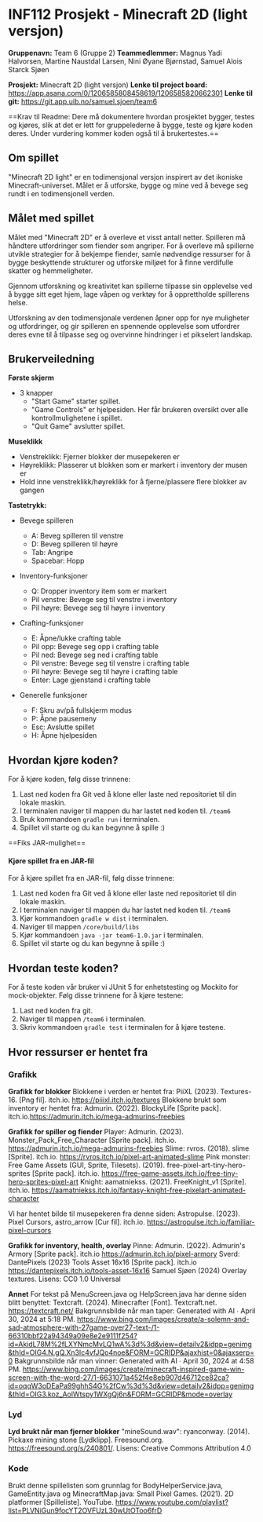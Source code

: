 # INF112 Prosjekt - Minecraft 2D (light versjon)

**Gruppenavn:** Team 6 (Gruppe 2)
**Teammedlemmer:** Magnus Yadi Halvorsen, Martine Naustdal Larsen, Nini Øyane Bjørnstad, Samuel Alois Starck Sjøen

**Prosjekt:** Minecraft 2D (light versjon)
**Lenke til project board:** https://app.asana.com/0/1206585808458619/1206585820662301
**Lenke til git:** https://git.app.uib.no/samuel.sjoen/team6

==Krav til Readme: Dere må dokumentere hvordan prosjektet bygger, testes og kjøres, slik at det er lett for gruppelederne å bygge, teste og kjøre koden deres. Under vurdering kommer koden også til å brukertestes.==

## Om spillet
"Minecraft 2D light" er en todimensjonal versjon inspirert av det ikoniske Minecraft-universet. Målet er å utforske, bygge og mine ved å bevege seg rundt i en todimensjonell verden. 

## Målet med spillet

Målet med "Minecraft 2D" er å overleve et visst antall netter. Spilleren må håndtere utfordringer som fiender som angriper. For å overleve må spillerne utvikle strategier for å bekjempe fiender, samle nødvendige ressurser for å bygge beskyttende strukturer og utforske miljøet for å finne verdifulle skatter og hemmeligheter.

Gjennom utforskning og kreativitet kan spillerne tilpasse sin opplevelse ved å bygge sitt eget hjem, lage våpen og verktøy for å opprettholde spillerens helse.

Utforskning av den todimensjonale verdenen åpner opp for nye muligheter og utfordringer, og gir spilleren en spennende opplevelse som utfordrer deres evne til å tilpasse seg og overvinne hindringer i et pikselert landskap.

## Brukerveiledning

**Første skjerm**
- 3 knapper
  - "Start Game" starter spillet.
  - "Game Controls" er hjelpesiden. Her får brukeren oversikt over alle kontrollmulighetene i spillet.
  - "Quit Game" avslutter spillet.

**Museklikk**
  - Venstreklikk: Fjerner blokker der musepekeren er
  - Høyreklikk: Plasserer ut blokken som er markert i inventory der musen er
  - Hold inne venstreklikk/høyreklikk for å fjerne/plassere flere blokker av gangen

**Tastetrykk:**
- Bevege spilleren
  - A: Beveg spilleren til venstre
  - D: Beveg spilleren til høyre
  - Tab: Angripe 
  - Spacebar: Hopp

- Inventory-funksjoner
  - Q: Dropper inventory item som er markert
  - Pil venstre: Bevege seg til venstre i inventory
  - Pil høyre: Bevege seg til høyre i inventory

- Crafting-funksjoner
  - E: Åpne/lukke crafting table
  - Pil opp: Bevege seg opp i crafting table
  - Pil ned: Bevege seg ned i crafting table
  - Pil venstre: Bevege seg til venstre i crafting table
  - Pil høyre: Bevege seg til høyre i crafting table
  - Enter: Lage gjenstand i crafting table

- Generelle funksjoner
  - F: Skru av/på fullskjerm modus
  - P: Åpne pausemeny
  - Esc: Avslutte spillet
  - H: Åpne hjelpesiden

## Hvordan kjøre koden?
For å kjøre koden, følg disse trinnene:
1. Last ned koden fra Git ved å klone eller laste ned repositoriet til din lokale maskin.
2. I terminalen naviger til mappen du har lastet ned koden til. `/team6`
3. Bruk kommandoen `gradle run` i terminalen.
4. Spillet vil starte og du kan begynne å spille :)

==Fiks JAR-mulighet==
#### Kjøre spillet fra en JAR-fil
For å kjøre spillet fra en JAR-fil, følg disse trinnene:
1. Last ned koden fra Git ved å klone eller laste ned repositoriet til din lokale maskin.
2. I terminalen naviger til mappen du har lastet ned koden til. `/team6`
3. Kjør kommandoen `gradle w dist` i terminalen.
4. Naviger til mappen `/core/build/libs`
5. Kjør kommandoen `java -jar team6-1.0.jar` i terminalen.
6. Spillet vil starte og du kan begynne å spille :)

## Hvordan teste koden?

For å teste koden vår bruker vi JUnit 5 for enhetstesting og Mockito for mock-objekter. Følg disse trinnene for å kjøre testene:

1. Last ned koden fra git.
2. Naviger til mappen `/team6` i terminalen.
3. Skriv kommandoen `gradle test` i terminalen for å kjøre testene.

## Hvor ressurser er hentet fra

### Grafikk

**Grafikk for blokker**
Blokkene i verden er hentet fra: PiiXL (2023). Textures-16. [Png fil]. itch.io. https://piiixl.itch.io/textures
Blokkene brukt som inventory er hentet fra: Admurin. (2022). BlockyLife [Sprite pack]. itch.io.https://admurin.itch.io/mega-admurins-freebies

**Grafikk for spiller og fiender**
Player: Admurin. (2023). Monster_Pack_Free_Character [Sprite pack]. itch.io. https://admurin.itch.io/mega-admurins-freebies 
Slime: rvros. (2018). slime [Sprite]. itch.io. https://rvros.itch.io/pixel-art-animated-slime
Pink monster: Free Game Assets (GUI, Sprite, Tilesets). (2019). free-pixel-art-tiny-hero-sprites [Sprite pack]. itch.io. https://free-game-assets.itch.io/free-tiny-hero-sprites-pixel-art
Knight: aamatniekss. (2021). FreeKnight_v1 [Sprite]. itch.io. https://aamatniekss.itch.io/fantasy-knight-free-pixelart-animated-character

Vi har hentet bilde til musepekeren fra denne siden: Astropulse. (2023). Pixel Cursors, astro_arrow [Cur fil]. itch.io. https://astropulse.itch.io/familiar-pixel-cursors

**Grafikk for inventory, health, overlay**
Pinne: Admurin. (2022). Admurin's Armory [Sprite pack]. itch.io https://admurin.itch.io/pixel-armory
Sverd: DantePixels (2023) Tools Asset 16x16 [Sprite pack]. itch.io https://dantepixels.itch.io/tools-asset-16x16
Samuel Sjøen (2024) Overlay textures. Lisens: CC0 1.0 Universal

**Annet**
For tekst på MenuScreen.java og HelpScreen.java har denne siden blitt benyttet: Textcraft. (2024). Minecrafter [Font]. Textcraft.net. https://textcraft.net/
Bakgrunnsbilde når man taper: Generated with AI ∙ April 30, 2024 at 5:18 PM. https://www.bing.com/images/create/a-solemn-and-sad-atmosphere-with-27game-over27-text-/1-66310bbf22a94349a09e8e2e9111f254?id=AkidL78M%2fLXYNmcMvLQ1wA%3d%3d&view=detailv2&idpp=genimg&thId=OIG4.N.gQ.Xn3lc4vfJQo4noe&FORM=GCRIDP&ajaxhist=0&ajaxserp=0
Bakgrunnsbilde når man vinner: Generated with AI ∙ April 30, 2024 at 4:58 PM. https://www.bing.com/images/create/minecraft-inspired-game-win-screen-with-the-word-27/1-6631071a452f4e8eb907d46712ce82ca?id=oqqW3oDEaPa99ghhS4G%2fCw%3d%3d&view=detailv2&idpp=genimg&thId=OIG3.koz_AolWtspy1WXgQj6n&FORM=GCRIDP&mode=overlay

### Lyd

**Lyd brukt når man fjerner blokker**
"mineSound.wav": ryanconway. (2014). Pickaxe mining stone [Lydklipp]. Freesound.org.  https://freesound.org/s/240801/. Lisens: Creative Commons Attribution 4.0

### Kode
Brukt denne spillelisten som grunnlag for BodyHelperService.java, GameEntity.java og MinecraftMap.java:  Small Pixel Games. (2021). 2D platformer [Spilleliste]. YouTube. https://www.youtube.com/playlist?list=PLVNiGun9focYT2OVFUzL30wUtOToo6frD
